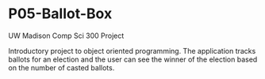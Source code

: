# P05-Ballot-Box
UW Madison Comp Sci 300 Project

Introductory project to object oriented programming. The application tracks ballots for an election and the user can see
the winner of the election based on the number of casted ballots.
